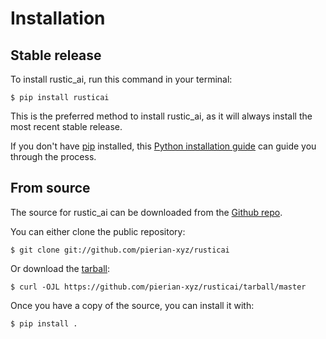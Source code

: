 # Installation

## Stable release

To install rustic_ai, run this command in your
terminal:

``` console
$ pip install rusticai
```

This is the preferred method to install rustic_ai, as it will always install the most recent stable release.

If you don't have [pip][] installed, this [Python installation guide][]
can guide you through the process.

## From source

The source for rustic_ai can be downloaded from
the [Github repo][].

You can either clone the public repository:

``` console
$ git clone git://github.com/pierian-xyz/rusticai
```

Or download the [tarball][]:

``` console
$ curl -OJL https://github.com/pierian-xyz/rusticai/tarball/master
```

Once you have a copy of the source, you can install it with:

``` console
$ pip install .
```

  [pip]: https://pip.pypa.io
  [Python installation guide]: http://docs.python-guide.org/en/latest/starting/installation/
  [Github repo]: https://github.com/%7B%7B%20cookiecutter.github_username%20%7D%7D/%7B%7B%20cookiecutter.project_slug%20%7D%7D
  [tarball]: https://github.com/%7B%7B%20cookiecutter.github_username%20%7D%7D/%7B%7B%20cookiecutter.project_slug%20%7D%7D/tarball/master
